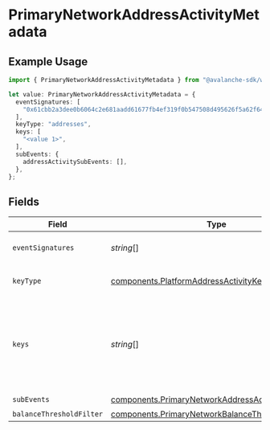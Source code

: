 # PrimaryNetworkAddressActivityMetadata

## Example Usage

```typescript
import { PrimaryNetworkAddressActivityMetadata } from "@avalanche-sdk/webhooks/models/components";

let value: PrimaryNetworkAddressActivityMetadata = {
  eventSignatures: [
    "0x61cbb2a3dee0b6064c2e681aadd61677fb4ef319f0b547508d495626f5a62f64",
  ],
  keyType: "addresses",
  keys: [
    "<value 1>",
  ],
  subEvents: {
    addressActivitySubEvents: [],
  },
};
```

## Fields

| Field                                                                                                                                                         | Type                                                                                                                                                          | Required                                                                                                                                                      | Description                                                                                                                                                   | Example                                                                                                                                                       |
| ------------------------------------------------------------------------------------------------------------------------------------------------------------- | ------------------------------------------------------------------------------------------------------------------------------------------------------------- | ------------------------------------------------------------------------------------------------------------------------------------------------------------- | ------------------------------------------------------------------------------------------------------------------------------------------------------------- | ------------------------------------------------------------------------------------------------------------------------------------------------------------- |
| `eventSignatures`                                                                                                                                             | *string*[]                                                                                                                                                    | :heavy_minus_sign:                                                                                                                                            | Array of hexadecimal strings of the event signatures.                                                                                                         | [<br/>"0x61cbb2a3dee0b6064c2e681aadd61677fb4ef319f0b547508d495626f5a62f64"<br/>]                                                                              |
| `keyType`                                                                                                                                                     | [components.PlatformAddressActivityKeyType](../../models/components/platformaddressactivitykeytype.md)                                                        | :heavy_check_mark:                                                                                                                                            | The type of key to monitor for the address activity event type.                                                                                               |                                                                                                                                                               |
| `keys`                                                                                                                                                        | *string*[]                                                                                                                                                    | :heavy_check_mark:                                                                                                                                            | Array of keys like addresses corresponding to the keyType being monitored. For PlatformAddressActivity event, an array of multiple addresses can be provided. |                                                                                                                                                               |
| `subEvents`                                                                                                                                                   | [components.PrimaryNetworkAddressActivitySubEvents](../../models/components/primarynetworkaddressactivitysubevents.md)                                        | :heavy_check_mark:                                                                                                                                            | Sub-events to monitor                                                                                                                                         |                                                                                                                                                               |
| `balanceThresholdFilter`                                                                                                                                      | [components.PrimaryNetworkBalanceThresholdFilter](../../models/components/primarynetworkbalancethresholdfilter.md)                                            | :heavy_minus_sign:                                                                                                                                            | Balance threshold filter                                                                                                                                      |                                                                                                                                                               |